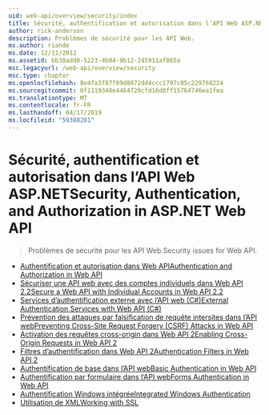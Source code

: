 ```yaml
---
uid: web-api/overview/security/index
title: Sécurité, authentification et autorisation dans l’API Web ASP.NET | Microsoft Docs
author: rick-anderson
description: Problèmes de sécurité pour les API Web.
ms.author: riande
ms.date: 12/11/2012
ms.assetid: bb38add0-5223-4b04-9b12-245911af865a
msc.legacyurl: /web-api/overview/security
msc.type: chapter
ms.openlocfilehash: 8e4fa3f87f09d8872dd4ccc1797c05c229768224
ms.sourcegitcommit: 0f1119340e4464720cfd16d0ff15764746ea1fea
ms.translationtype: MT
ms.contentlocale: fr-FR
ms.lasthandoff: 04/17/2019
ms.locfileid: "59388281"
---
```

# <a name="security-authentication-and-authorization-in-aspnet-web-api"></a><span data-ttu-id="519f8-103">Sécurité, authentification et autorisation dans l’API Web ASP.NET</span><span class="sxs-lookup"><span data-stu-id="519f8-103">Security, Authentication, and Authorization in ASP.NET Web API</span></span>

> <span data-ttu-id="519f8-104">Problèmes de sécurité pour les API Web.</span><span class="sxs-lookup"><span data-stu-id="519f8-104">Security issues for Web API.</span></span>


- [<span data-ttu-id="519f8-105">Authentification et autorisation dans Web API</span><span class="sxs-lookup"><span data-stu-id="519f8-105">Authentication and Authorization in Web API</span></span>](authentication-and-authorization-in-aspnet-web-api.md)
- [<span data-ttu-id="519f8-106">Sécuriser une API web avec des comptes individuels dans Web API 2.2</span><span class="sxs-lookup"><span data-stu-id="519f8-106">Secure a Web API with Individual Accounts in Web API 2.2</span></span>](individual-accounts-in-web-api.md)
- [<span data-ttu-id="519f8-107">Services d’authentification externe avec l’API web (C#)</span><span class="sxs-lookup"><span data-stu-id="519f8-107">External Authentication Services with Web API (C#)</span></span>](external-authentication-services.md)
- [<span data-ttu-id="519f8-108">Prévention des attaques par falsification de requête intersites dans l’API web</span><span class="sxs-lookup"><span data-stu-id="519f8-108">Preventing Cross-Site Request Forgery (CSRF) Attacks in Web API</span></span>](preventing-cross-site-request-forgery-csrf-attacks.md)
- [<span data-ttu-id="519f8-109">Activation des requêtes cross-origin dans Web API 2</span><span class="sxs-lookup"><span data-stu-id="519f8-109">Enabling Cross-Origin Requests in Web API 2</span></span>](enabling-cross-origin-requests-in-web-api.md)
- [<span data-ttu-id="519f8-110">Filtres d’authentification dans Web API 2</span><span class="sxs-lookup"><span data-stu-id="519f8-110">Authentication Filters in Web API 2</span></span>](authentication-filters.md)
- [<span data-ttu-id="519f8-111">Authentification de base dans l’API web</span><span class="sxs-lookup"><span data-stu-id="519f8-111">Basic Authentication in Web API</span></span>](basic-authentication.md)
- [<span data-ttu-id="519f8-112">Authentification par formulaire dans l’API web</span><span class="sxs-lookup"><span data-stu-id="519f8-112">Forms Authentication in Web API</span></span>](forms-authentication.md)
- [<span data-ttu-id="519f8-113">Authentification Windows intégrée</span><span class="sxs-lookup"><span data-stu-id="519f8-113">Integrated Windows Authentication</span></span>](integrated-windows-authentication.md)
- [<span data-ttu-id="519f8-114">Utilisation de XML</span><span class="sxs-lookup"><span data-stu-id="519f8-114">Working with SSL</span></span>](working-with-ssl-in-web-api.md)
